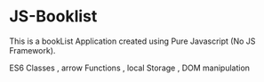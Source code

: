 # JS-Booklist

This is a bookList Application created using Pure Javascript (No JS Framework).


ES6 Classes , arrow Functions , local Storage , DOM manipulation 

